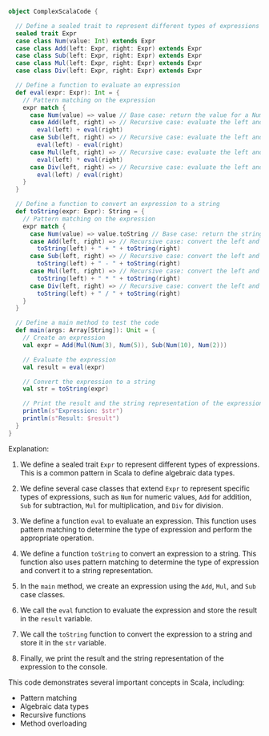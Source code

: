 ```scala
object ComplexScalaCode {

  // Define a sealed trait to represent different types of expressions
  sealed trait Expr
  case class Num(value: Int) extends Expr
  case class Add(left: Expr, right: Expr) extends Expr
  case class Sub(left: Expr, right: Expr) extends Expr
  case class Mul(left: Expr, right: Expr) extends Expr
  case class Div(left: Expr, right: Expr) extends Expr

  // Define a function to evaluate an expression
  def eval(expr: Expr): Int = {
    // Pattern matching on the expression
    expr match {
      case Num(value) => value // Base case: return the value for a Num object
      case Add(left, right) => // Recursive case: evaluate the left and right expressions and add their results
        eval(left) + eval(right)
      case Sub(left, right) => // Recursive case: evaluate the left and right expressions and subtract their results
        eval(left) - eval(right)
      case Mul(left, right) => // Recursive case: evaluate the left and right expressions and multiply their results
        eval(left) * eval(right)
      case Div(left, right) => // Recursive case: evaluate the left and right expressions and divide their results
        eval(left) / eval(right)
    }
  }

  // Define a function to convert an expression to a string
  def toString(expr: Expr): String = {
    // Pattern matching on the expression
    expr match {
      case Num(value) => value.toString // Base case: return the string representation of the value for a Num object
      case Add(left, right) => // Recursive case: convert the left and right expressions to strings and concatenate them with a "+"
        toString(left) + " + " + toString(right)
      case Sub(left, right) => // Recursive case: convert the left and right expressions to strings and concatenate them with a "-"
        toString(left) + " - " + toString(right)
      case Mul(left, right) => // Recursive case: convert the left and right expressions to strings and concatenate them with a "*"
        toString(left) + " * " + toString(right)
      case Div(left, right) => // Recursive case: convert the left and right expressions to strings and concatenate them with a "/"
        toString(left) + " / " + toString(right)
    }
  }

  // Define a main method to test the code
  def main(args: Array[String]): Unit = {
    // Create an expression
    val expr = Add(Mul(Num(3), Num(5)), Sub(Num(10), Num(2)))

    // Evaluate the expression
    val result = eval(expr)

    // Convert the expression to a string
    val str = toString(expr)

    // Print the result and the string representation of the expression
    println(s"Expression: $str")
    println(s"Result: $result")
  }
}
```

Explanation:

1. We define a sealed trait `Expr` to represent different types of expressions. This is a common pattern in Scala to define algebraic data types.

2. We define several case classes that extend `Expr` to represent specific types of expressions, such as `Num` for numeric values, `Add` for addition, `Sub` for subtraction, `Mul` for multiplication, and `Div` for division.

3. We define a function `eval` to evaluate an expression. This function uses pattern matching to determine the type of expression and perform the appropriate operation.

4. We define a function `toString` to convert an expression to a string. This function also uses pattern matching to determine the type of expression and convert it to a string representation.

5. In the `main` method, we create an expression using the `Add`, `Mul`, and `Sub` case classes.

6. We call the `eval` function to evaluate the expression and store the result in the `result` variable.

7. We call the `toString` function to convert the expression to a string and store it in the `str` variable.

8. Finally, we print the result and the string representation of the expression to the console.

This code demonstrates several important concepts in Scala, including:

* Pattern matching
* Algebraic data types
* Recursive functions
* Method overloading